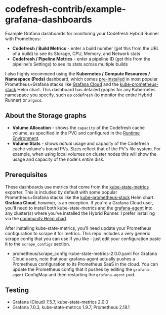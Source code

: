 # codefresh-contrib/example-grafana-dashboards

Example Grafana dashboards for monitoring your Codefresh Hybrid Runner with Prometheus:
* **Codefresh / Build Metrics** - enter a build number (get this from the URL of a build) to see its Storage, CPU, Memory, and Network stats
* **Codefresh / Pipeline Metrics** - enter a pipeline ID (get this from the pipeline's Settings) to see its stats across multiple builds

I also highly recommend using the **Kubernetes / Compute Resources / Namespace (Pods)** dashboard, which comes [pre-installed](https://github.com/monitoring-mixins/docs) in most popular Prometheus+Grafana stacks like [Grafana Cloud](https://grafana.com/products/cloud/) and the [kube-prometheus-stack](https://github.com/prometheus-community/helm-charts/tree/main/charts/kube-prometheus-stack) Helm chart. This dashboard has detailed graphs for any Kubernetes namespace you specify, such as `codefresh` (to monitor the entire Hybrid Runner) or `argocd`.

## About the Storage graphs
* **Volume Allocation** - shows the `capacity` of the Codefresh cache volume, as specified in the PVC and configured in the [Runtime Environment](https://support.codefresh.io/hc/en-us/articles/360016090559-How-to-Setting-up-default-resources-for-your-Runner-Runtime-Environment).
* **Volume Stats** - shows *actual* usage and capacity of the Codefresh cache volume's bound PVs. Sizes reflect that of the PV's file system. For example, when using local volumes on cluster nodes this will show the usage and capacity of the node's *entire* disk.

## Prerequisites

These dashboards use metrics that come from the [kube-state-metrics](https://github.com/kubernetes/kube-state-metrics) exporter. This is included by default with some popular Prometheus+Grafana stacks like the [kube-prometheus-stack](https://github.com/prometheus-community/helm-charts/tree/main/charts/kube-prometheus-stack) Helm chart. **Grafana Cloud**, however, is an exception. If you're a Grafana Cloud user, you'll need to install both kube-state-metrics and the [grafana-agent](https://grafana.com/docs/grafana-cloud/quickstart/agent_k8s/) into any cluster(s) where you've installed the Hybrid Runner. I prefer installing via the [community Helm chart](https://github.com/prometheus-community/helm-charts/tree/main/charts/kube-state-metrics). 

After installing kube-state-metrics, you'll need update your Prometheus configuration to scrape it for metrics. This repo includes a very generic scrape config that you can use if you like - just edit your configuration paste it to the `scrape_configs` section.
* prometheus/scrape_config-kube-state-metrics-2.0.0.yaml
For Grafana Cloud users, note that your grafana-agent actually pushes a Prometheus configuration to its Prometheus SaaS in the cloud. You can update the Prometheus config that it pushes by editing the `grafana-agent` ConfigMap and then restarting the `grafana-agent` pod.

## Testing

* Grafana (Cloud) 7.5.7, kube-state-metrics 2.0.0
* Grafana 7.0.3, kube-state-metrics 1.9.7, Prometheus 2.18.1